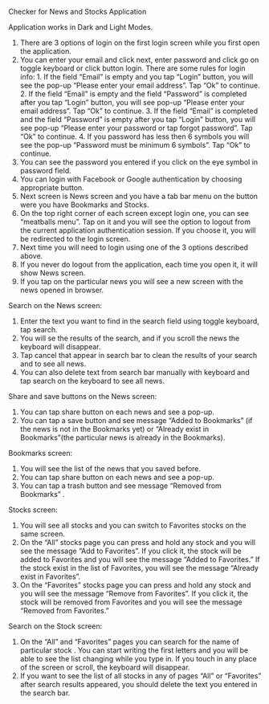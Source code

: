 Checker for News and Stocks Application

Application works in Dark and Light Modes.

1. There are 3 options of login on the first login screen while you first open the application. 
2. You can enter your email and click next, enter password and click go on toggle keyboard or click button login. There are some rules for login info: 
        1. If the field “Email” is empty and you tap “Login” button, you will see the pop-up “Please enter your email address”. Tap “Ok” to continue. 
        2. If the field “Email” is empty and the field “Password” is completed after you tap “Login” button, you will see pop-up “Please enter your email address”. Tap “Ok” to continue.
        3.  If the field “Email” is completed and the field “Password” is empty after you tap “Login” button, you will see pop-up “Please enter your password or tap forgot password”. Tap “Ok” to continue.
        4. If you password has less then 6 symbols you will see the pop-up “Password must be minimum 6 symbols”. Tap “Ok” to continue.
3. You can see the password you entered if you click on the eye symbol in password field. 
4. You can login with Facebook or Google authentication by choosing appropriate button.
5. Next screen is News screen and you have a tab bar menu on the button were you have Bookmarks and Stocks. 
6. On the top right corner of each screen except login one, you can see “meatballs menu”. Tap on it and you will see the option to logout from the current application authentication session. If you choose it, you will be redirected to the login screen.
7. Next time you will need to login using one of the 3 options described above.
8. If you never do logout from the application, each time you open it, it will show News screen. 
9. If you tap on the particular news you will see a new screen with the news opened in browser. 

Search on the News screen:
1.  Enter the text you want to find in the search field using toggle keyboard, tap search.
2. You will se the results of the search, and if you scroll the news the keyboard will disappear.
3. Tap cancel that appear in search bar to clean the results of your search and to see all news. 
4. You can also delete text from search bar manually with keyboard and tap search on the keyboard to see all news. 

Share and save buttons on the News screen:
1. You can tap share button on each news and see a pop-up. 
2. You can tap a save button and see message “Added to Bookmarks” (if the news is not in the Bookmarks yet) or “Already exist in Bookmarks”(the particular news is already in the Bookmarks).

Bookmarks screen: 
1. You will see the list of the news that you saved before. 
2. You can tap share button on each news and see a pop-up. 
3. You can tap a trash button and see message “Removed from Bookmarks” .

Stocks screen:
1. You will see all stocks and you can switch to Favorites stocks on the same screen. 
2. On the “All” stocks page you can press and hold any stock and you will see the message “Add to Favorites”. If you click it, the stock will be added to Favorites and you will see the message “Added to Favorites.” If the stock exist in the list of Favorites, you will see the message “Already exist in Favorites”.
3. On the “Favorites” stocks page you can press and hold any stock and you will see the message “Remove from Favorites”. If you click it, the stock will be removed from Favorites and you will see the message “Removed from Favorites.” 

Search on the Stock screen:
1.  On the “All” and “Favorites” pages you can search for the name of particular stock . You can start writing the first letters and you will be able to see the list changing while you type in. If you touch in any place of the screen or scroll, the keyboard will disappear. 
2. If you want to see the list of all stocks  in any of  pages “All” or “Favorites” after search results appeared,  you should delete the text you entered in the search bar. 
